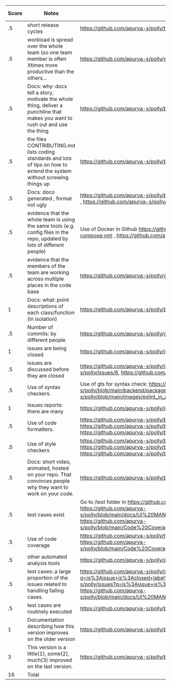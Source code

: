 |Score|Notes| Evidence|Self-Assessment
|---|---------|-----|---|
|.5| short release cycles|https://github.com/apurva-s/polly/tags|.5|
|.5| workload is spread over the whole team (so one team member is often Xtimes more productive than the others...|https://github.com/apurva-s/polly/graphs/contributors|.5|
|.5|Docs: why: docs tell a story, motivate the whole thing, deliver a punchline that makes you want to rush out and use the thing | https://github.com/apurva-s/polly/blob/main/README.md|.5|
|.5|the files CONTRIBUTING.md lists coding standards and lots of tips on how to extend the system without screwing things up  |https://github.com/apurva-s/polly/blob/main/CONTRIBUTING.md |.5|
|.5|Docs: doco generated , format not ugly  | https://github.com/apurva-s/polly/blob/main/docs/BootstrapDocumentation_1.pdf , https://github.com/apurva-s/polly/blob/main/docs/code_documentation.pdf| .5|
|.5|evidence that the whole team is using the same tools (e.g. config files in the repo, updated by lots of different people) | Use of Docker in Github https://github.com/apurva-s/polly/blob/main/docker-compose.yml , https://github.com/apurva-s/polly/tree/main/frontend/.vscode | .5|
|.5|evidence that the members of the team are working across multiple places in the code base | https://github.com/apurva-s/polly/graphs/contributors| .5|
|1|Docs: what: point descriptions of each class/function (in isolation)  | https://github.com/apurva-s/polly/blob/main/backend/README.md | 1
|.5|Number of commits: by different people  | https://github.com/apurva-s/polly/graphs/contributors| .5
|1|issues are being closed | https://github.com/apurva-s/polly/issues| 1
|.5|issues are discussed before they are closed | https://github.com/apurva-s/polly/issues/13, https://github.com/apurva-s/polly/issues/6, https://github.com/apurva-s/polly/issues/5| .5
|.5|Use of syntax checkers. | Use of gts for syntax check: https://github.com/apurva-s/polly/blob/main/backend/package.json , https://github.com/apurva-s/polly/blob/main/images/eslint_in_action.jpeg|.5|
|1|Issues reports: there are many  | https://github.com/apurva-s/polly/issues | 1
|.5|Use of code formatters. | https://github.com/apurva-s/polly/blob/main/frontend/.prettierrc.json, https://github.com/apurva-s/polly/blob/main/backend/.eslintrc.json, https://github.com/apurva-s/polly/blob/main/images/eslint_in_action.jpeg|.5|
|.5|Use of style checkers | https://github.com/apurva-s/polly/blob/main/frontend/package.json, https://github.com/apurva-s/polly/blob/main/backend/.eslintrc.json, https://github.com/apurva-s/polly/blob/main/images/eslint_in_action.jpeg|.5|
|.5|Docs: short video, animated, hosted on your repo. That convinces people why they want to work on your code. |  https://github.com/apurva-s/polly/blob/main/backend/README.md | .5
|.5|test cases exist  | Go to /test folder in https://github.com/apurva-s/polly/tree/main/backend , https://github.com/apurva-s/polly/blob/main/docs/UI%20MANUAL%20TESTING%20DOCUMENT%20(1).pdf, https://github.com/apurva-s/polly/blob/main/Code%20Coverage%20Report%20by%20Phase%203| .5
|.5|Use of code coverage  | 	https://github.com/apurva-s/polly/tree/main/backend/coverage, https://github.com/apurva-s/polly/blob/main/Code%20Coverage%20Report%20by%20Phase%203|.5|
|.5|other automated analysis tools  | https://github.com/apurva-s/polly/actions|.5|
|.5|test cases:.a large proportion of the issues related to handling failing cases. | https://github.com/apurva-s/polly/issues?q=is%3Aissue+is%3Aclosed+label%3Aenhancement, https://github.com/apurva-s/polly/issues?q=is%3Aissue+is%3Aclosed+label%3Abug, https://github.com/apurva-s/polly/blob/main/docs/UI%20MANUAL%20TESTING%20DOCUMENT%20(1).pdf| .5
|.5|test cases are routinely executed | 	https://github.com/apurva-s/polly/blob/main/.github/workflows/build.yml|.5|
|1|Documentation describing how this version improves on the older version| https://github.com/apurva-s/polly/blob/main/docs/changes.md| 1 |
|3|This version is a little(1), some(2), much(3) improved on the last version.|https://github.com/apurva-s/polly/blob/main/docs/changes.md| 3
|16| Total| | 16
